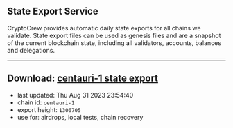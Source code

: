 ## State Export Service
CryptoCrew provides automatic daily state exports for all chains we validate. State export files can be used as genesis files and are a snapshot of the current blockchain state, including all validators, accounts, balances and delegations.

---
**Download: [centauri-1 state export](https://dl.ccvalidators.com/SERVICE/composable/centauri-1_export_1306705.json)**
---

- last updated: Thu Aug 31 2023 23:54:40
- chain id: `centauri-1`
- export height: `1306705`
- use for: airdrops, local tests, chain recovery
